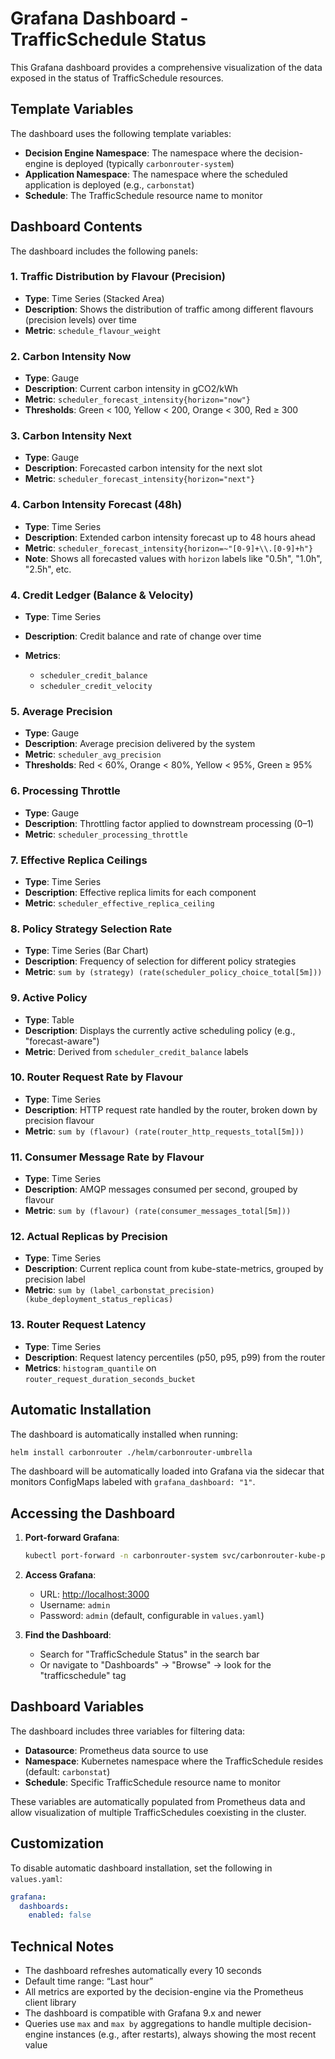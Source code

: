 # Grafana Dashboard - TrafficSchedule Status

This Grafana dashboard provides a comprehensive visualization of the data exposed in the status of TrafficSchedule resources.

## Template Variables

The dashboard uses the following template variables:

* **Decision Engine Namespace**: The namespace where the decision-engine is deployed (typically `carbonrouter-system`)
* **Application Namespace**: The namespace where the scheduled application is deployed (e.g., `carbonstat`)
* **Schedule**: The TrafficSchedule resource name to monitor

## Dashboard Contents

The dashboard includes the following panels:

### 1. Traffic Distribution by Flavour (Precision)

* **Type**: Time Series (Stacked Area)
* **Description**: Shows the distribution of traffic among different flavours (precision levels) over time
* **Metric**: `schedule_flavour_weight`

### 2. Carbon Intensity Now

* **Type**: Gauge
* **Description**: Current carbon intensity in gCO2/kWh
* **Metric**: `scheduler_forecast_intensity{horizon="now"}`
* **Thresholds**: Green < 100, Yellow < 200, Orange < 300, Red ≥ 300

### 3. Carbon Intensity Next

* **Type**: Gauge
* **Description**: Forecasted carbon intensity for the next slot
* **Metric**: `scheduler_forecast_intensity{horizon="next"}`

### 4. Carbon Intensity Forecast (48h)

* **Type**: Time Series
* **Description**: Extended carbon intensity forecast up to 48 hours ahead
* **Metric**: `scheduler_forecast_intensity{horizon=~"[0-9]+\\.[0-9]+h"}`
* **Note**: Shows all forecasted values with `horizon` labels like "0.5h", "1.0h", "2.5h", etc.

### 4. Credit Ledger (Balance & Velocity)

* **Type**: Time Series
* **Description**: Credit balance and rate of change over time
* **Metrics**:

  * `scheduler_credit_balance`
  * `scheduler_credit_velocity`

### 5. Average Precision

* **Type**: Gauge
* **Description**: Average precision delivered by the system
* **Metric**: `scheduler_avg_precision`
* **Thresholds**: Red < 60%, Orange < 80%, Yellow < 95%, Green ≥ 95%

### 6. Processing Throttle

* **Type**: Gauge
* **Description**: Throttling factor applied to downstream processing (0–1)
* **Metric**: `scheduler_processing_throttle`

### 7. Effective Replica Ceilings

* **Type**: Time Series
* **Description**: Effective replica limits for each component
* **Metric**: `scheduler_effective_replica_ceiling`

### 8. Policy Strategy Selection Rate

* **Type**: Time Series (Bar Chart)
* **Description**: Frequency of selection for different policy strategies
* **Metric**: `sum by (strategy) (rate(scheduler_policy_choice_total[5m]))`

### 9. Active Policy

* **Type**: Table
* **Description**: Displays the currently active scheduling policy (e.g., "forecast-aware")
* **Metric**: Derived from `scheduler_credit_balance` labels

### 10. Router Request Rate by Flavour

* **Type**: Time Series
* **Description**: HTTP request rate handled by the router, broken down by precision flavour
* **Metric**: `sum by (flavour) (rate(router_http_requests_total[5m]))`

### 11. Consumer Message Rate by Flavour

* **Type**: Time Series
* **Description**: AMQP messages consumed per second, grouped by flavour
* **Metric**: `sum by (flavour) (rate(consumer_messages_total[5m]))`

### 12. Actual Replicas by Precision

* **Type**: Time Series
* **Description**: Current replica count from kube-state-metrics, grouped by precision label
* **Metric**: `sum by (label_carbonstat_precision) (kube_deployment_status_replicas)`

### 13. Router Request Latency

* **Type**: Time Series
* **Description**: Request latency percentiles (p50, p95, p99) from the router
* **Metrics**: `histogram_quantile` on `router_request_duration_seconds_bucket`

## Automatic Installation

The dashboard is automatically installed when running:

```bash
helm install carbonrouter ./helm/carbonrouter-umbrella
```

The dashboard will be automatically loaded into Grafana via the sidecar that monitors ConfigMaps labeled with `grafana_dashboard: "1"`.

## Accessing the Dashboard

1. **Port-forward Grafana**:

   ```bash
   kubectl port-forward -n carbonrouter-system svc/carbonrouter-kube-prometheus-sta-grafana 3000:80
   ```

2. **Access Grafana**:

   * URL: [http://localhost:3000](http://localhost:3000)
   * Username: `admin`
   * Password: `admin` (default, configurable in `values.yaml`)

3. **Find the Dashboard**:

   * Search for "TrafficSchedule Status" in the search bar
   * Or navigate to "Dashboards" → "Browse" → look for the "trafficschedule" tag

## Dashboard Variables

The dashboard includes three variables for filtering data:

* **Datasource**: Prometheus data source to use
* **Namespace**: Kubernetes namespace where the TrafficSchedule resides (default: `carbonstat`)
* **Schedule**: Specific TrafficSchedule resource name to monitor

These variables are automatically populated from Prometheus data and allow visualization of multiple TrafficSchedules coexisting in the cluster.

## Customization

To disable automatic dashboard installation, set the following in `values.yaml`:

```yaml
grafana:
  dashboards:
    enabled: false
```

## Technical Notes

* The dashboard refreshes automatically every 10 seconds
* Default time range: “Last hour”
* All metrics are exported by the decision-engine via the Prometheus client library
* The dashboard is compatible with Grafana 9.x and newer
* Queries use `max` and `max by` aggregations to handle multiple decision-engine instances (e.g., after restarts), always showing the most recent value
